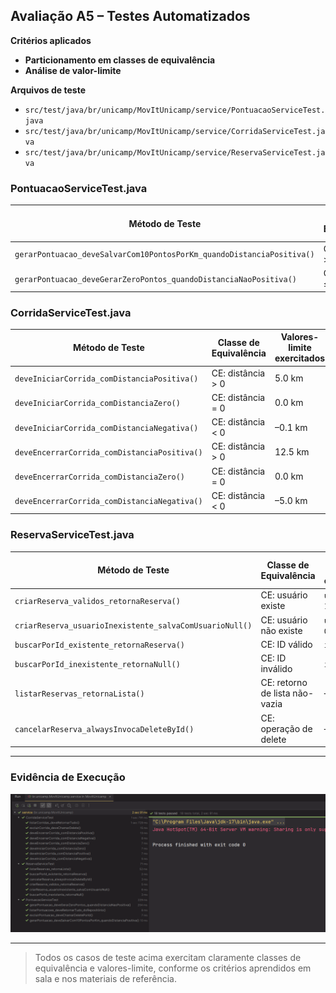 ## Avaliação A5 – Testes Automatizados

**Critérios aplicados**  
- **Particionamento em classes de equivalência**  
- **Análise de valor-limite**  

**Arquivos de teste**  
- `src/test/java/br/unicamp/MovItUnicamp/service/PontuacaoServiceTest.java`  
- `src/test/java/br/unicamp/MovItUnicamp/service/CorridaServiceTest.java`  
- `src/test/java/br/unicamp/MovItUnicamp/service/ReservaServiceTest.java`  

### PontuacaoServiceTest.java  
| Método de Teste                                                      | Classe de Equivalência         | Valores-limite exercitados       |
|----------------------------------------------------------------------|--------------------------------|----------------------------------|
| `gerarPontuacao_deveSalvarCom10PontosPorKm_quandoDistanciaPositiva()` | CE: distância > 0              | 2.3 km (→ 23 pontos)             |
| `gerarPontuacao_deveGerarZeroPontos_quandoDistanciaNaoPositiva()`     | CE: distância ≤ 0              | 0.0 km                           |

### CorridaServiceTest.java  
| Método de Teste                                      | Classe de Equivalência     | Valores-limite exercitados |
|------------------------------------------------------|----------------------------|----------------------------|
| `deveIniciarCorrida_comDistanciaPositiva()`          | CE: distância > 0          | 5.0 km                     |
| `deveIniciarCorrida_comDistanciaZero()`              | CE: distância = 0          | 0.0 km                     |
| `deveIniciarCorrida_comDistanciaNegativa()`          | CE: distância < 0          | –0.1 km                    |
| `deveEncerrarCorrida_comDistanciaPositiva()`         | CE: distância > 0          | 12.5 km                    |
| `deveEncerrarCorrida_comDistanciaZero()`             | CE: distância = 0          | 0.0 km                     |
| `deveEncerrarCorrida_comDistanciaNegativa()`         | CE: distância < 0          | –5.0 km                    |

### ReservaServiceTest.java  
| Método de Teste                                            | Classe de Equivalência       | Valores-limite exercitados |
|------------------------------------------------------------|-------------------------------|----------------------------|
| `criarReserva_validos_retornaReserva()`                    | CE: usuário existe            | `usuarioId = 1`            |
| `criarReserva_usuarioInexistente_salvaComUsuarioNull()`    | CE: usuário não existe        | `usuarioId = 0`            |
| `buscarPorId_existente_retornaReserva()`                   | CE: ID válido                 | `id = 1`                   |
| `buscarPorId_inexistente_retornaNull()`                    | CE: ID inválido               | `id = 999`                 |
| `listarReservas_retornaLista()`                            | CE: retorno de lista não-vazia| —                          |
| `cancelarReserva_alwaysInvocaDeleteById()`                 | CE: operação de delete        | —                          |

---

### Evidência de Execução

![Suíte de testes passando](https://github.com/Leonardo315/A5/blob/main/src/main/resources/EvidenciaTestesPassadosComSucesso.png)

--- 

> Todos os casos de teste acima exercitam claramente classes de equivalência e valores-limite, conforme os critérios aprendidos em sala e nos materiais de referência.  
